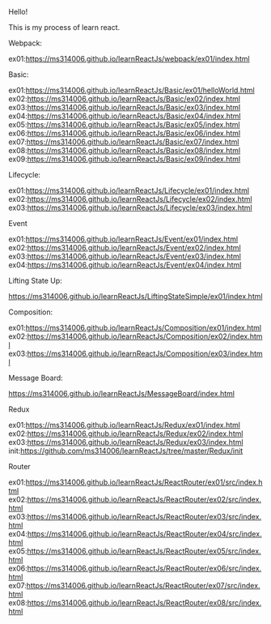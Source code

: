 Hello!

This is my process of learn react.

Webpack:

ex01:https://ms314006.github.io/learnReactJs/webpack/ex01/index.html

Basic:

ex01:https://ms314006.github.io/learnReactJs/Basic/ex01/helloWorld.html
ex02:https://ms314006.github.io/learnReactJs/Basic/ex02/index.html
ex03:https://ms314006.github.io/learnReactJs/Basic/ex03/index.html
ex04:https://ms314006.github.io/learnReactJs/Basic/ex04/index.html
ex05:https://ms314006.github.io/learnReactJs/Basic/ex05/index.html
ex06:https://ms314006.github.io/learnReactJs/Basic/ex06/index.html
ex07:https://ms314006.github.io/learnReactJs/Basic/ex07/index.html
ex08:https://ms314006.github.io/learnReactJs/Basic/ex08/index.html
ex09:https://ms314006.github.io/learnReactJs/Basic/ex09/index.html

Lifecycle:

ex01:https://ms314006.github.io/learnReactJs/Lifecycle/ex01/index.html
ex02:https://ms314006.github.io/learnReactJs/Lifecycle/ex02/index.html
ex03:https://ms314006.github.io/learnReactJs/Lifecycle/ex03/index.html

Event

ex01:https://ms314006.github.io/learnReactJs/Event/ex01/index.html
ex02:https://ms314006.github.io/learnReactJs/Event/ex02/index.html
ex03:https://ms314006.github.io/learnReactJs/Event/ex03/index.html
ex04:https://ms314006.github.io/learnReactJs/Event/ex04/index.html

Lifting State Up:

https://ms314006.github.io/learnReactJs/LiftingStateSimple/ex01/index.html

Composition:

ex01:https://ms314006.github.io/learnReactJs/Composition/ex01/index.html
ex02:https://ms314006.github.io/learnReactJs/Composition/ex02/index.html
ex03:https://ms314006.github.io/learnReactJs/Composition/ex03/index.html

Message Board:

https://ms314006.github.io/learnReactJs/MessageBoard/index.html

Redux

ex01:https://ms314006.github.io/learnReactJs/Redux/ex01/index.html
ex02:https://ms314006.github.io/learnReactJs/Redux/ex02/index.html
ex03:https://ms314006.github.io/learnReactJs/Redux/ex03/index.html
init:https://github.com/ms314006/learnReactJs/tree/master/Redux/init

Router

ex01:https://ms314006.github.io/learnReactJs/ReactRouter/ex01/src/index.html
ex02:https://ms314006.github.io/learnReactJs/ReactRouter/ex02/src/index.html
ex03:https://ms314006.github.io/learnReactJs/ReactRouter/ex03/src/index.html
ex04:https://ms314006.github.io/learnReactJs/ReactRouter/ex04/src/index.html
ex05:https://ms314006.github.io/learnReactJs/ReactRouter/ex05/src/index.html
ex06:https://ms314006.github.io/learnReactJs/ReactRouter/ex06/src/index.html
ex07:https://ms314006.github.io/learnReactJs/ReactRouter/ex07/src/index.html
ex08:https://ms314006.github.io/learnReactJs/ReactRouter/ex08/src/index.html
